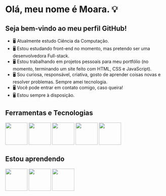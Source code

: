 # Olá, meu nome é Moara. :bulb:
## Seja bem-vindo ao meu perfil GitHub!



- :desktop_computer: Atualmente estudo Ciência da Computação.
- :desktop_computer: Estou estudando front-end no momento, mas pretendo ser uma desenvolvedora Full-stack.
- :desktop_computer: Estou trabalhando em projetos pessoais para meu portfólio (no momento, terminando um site feito com HTML, CSS e JavaScript).
- :desktop_computer: Sou curiosa, responsável, criativa, gosto de aprender coisas novas e resolver problemas. Sempre amei tecnologia.
- :desktop_computer: Você pode entrar em contato comigo, caso queira!
- :desktop_computer: Estou sempre à disposição.

## Ferramentas e Tecnologias
<img src="https://cdn.jsdelivr.net/gh/devicons/devicon/icons/html5/html5-plain-wordmark.svg" width="70" height="70"/>  <img src="https://cdn.jsdelivr.net/gh/devicons/devicon/icons/css3/css3-plain-wordmark.svg" width="70" height="70"/>  <img src="https://cdn.jsdelivr.net/gh/devicons/devicon/icons/javascript/javascript-plain.svg" width="70" height="70"/>  <img src="https://cdn.jsdelivr.net/gh/devicons/devicon/icons/vscode/vscode-original.svg" width="70" height="70"/>  <img src="https://cdn.jsdelivr.net/gh/devicons/devicon/icons/git/git-original.svg" width="70" height="70"/>
          
          

## Estou aprendendo
<img src="https://cdn.jsdelivr.net/gh/devicons/devicon/icons/react/react-original-wordmark.svg" width="70" height="70"/>  <img src="https://cdn.jsdelivr.net/gh/devicons/devicon/icons/nodejs/nodejs-plain.svg" width="70" height="70"/>  <img src="https://cdn.jsdelivr.net/gh/devicons/devicon/icons/python/python-original-wordmark.svg" width="70" height="70"/>
          
          
          
          

          
          
